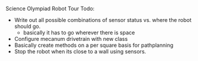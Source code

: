 Science Olympiad Robot Tour
Todo:
- Write out all possible combinations of sensor status vs. where the robot should go.
    - basically it has to go wherever there is space
- Configure mecanum drivetrain with new class
- Basically create methods on a per square basis for pathplanning
- Stop the robot when its close to a wall using sensors.
